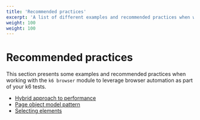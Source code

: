 ```yaml
---
title: 'Recommended practices'
excerpt: 'A list of different examples and recommended practices when working with the k6 browser module'
weight: 100
weight: 100
---
```


# Recommended practices

This section presents some examples and recommended practices when working with the `k6 browser` module to leverage browser automation as part of your k6 tests.

- [Hybrid approach to performance](https://grafana.com/docs/k6/<K6_VERSION>/using-k6-browser/recommended-practices/hybrid-approach-to-performance)
- [Page object model pattern](https://grafana.com/docs/k6/<K6_VERSION>/using-k6-browser/recommended-practices/page-object-model-pattern)
- [Selecting elements](https://grafana.com/docs/k6/<K6_VERSION>/using-k6-browser/recommended-practices/selecting-elements)
